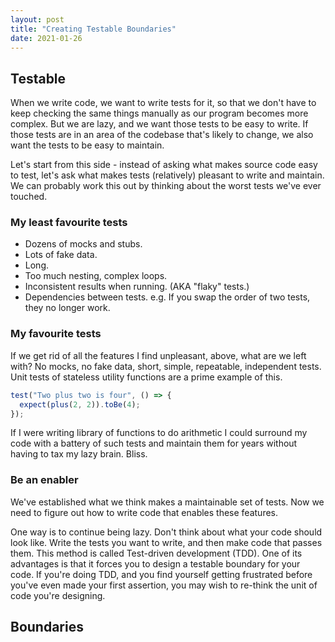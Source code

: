 ```yaml
---
layout: post
title: "Creating Testable Boundaries"
date: 2021-01-26
---
```


## Testable

When we write code, we want to write tests for it, so that we don't have to keep checking the same things manually as our program becomes more complex. But we are lazy, and we want those tests to be easy to write. If those tests are in an area of the codebase that's likely to change, we also want the tests to be easy to maintain.

Let's start from this side - instead of asking what makes source code easy to test, let's ask what makes tests (relatively) pleasant to write and maintain. We can probably work this out by thinking about the worst tests we've ever touched.

### My least favourite tests

- Dozens of mocks and stubs.
- Lots of fake data.
- Long.
- Too much nesting, complex loops.
- Inconsistent results when running. (AKA "flaky" tests.)
- Dependencies between tests. e.g. If you swap the order of two tests, they no longer work.

### My favourite tests

If we get rid of all the features I find unpleasant, above, what are we left with? No mocks, no fake data, short, simple, repeatable, independent tests. Unit tests of stateless utility functions are a prime example of this.

```js
test("Two plus two is four", () => {
  expect(plus(2, 2)).toBe(4);
});
```

If I were writing library of functions to do arithmetic I could surround my code with a battery of such tests and maintain them for years without having to tax my lazy brain. Bliss.

### Be an enabler

We've established what we think makes a maintainable set of tests. Now we need to figure out how to write code that enables these features.

One way is to continue being lazy. Don't think about what your code should look like. Write the tests you want to write, and then make code that passes them. This method is called Test-driven development (TDD). One of its advantages is that it forces you to design a testable boundary for your code. If you're doing TDD, and you find yourself getting frustrated before you've even made your first assertion, you may wish to re-think the unit of code you're designing.

## Boundaries
